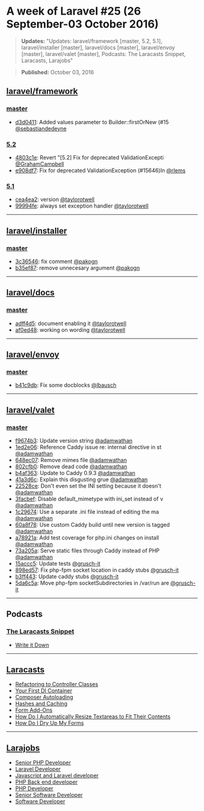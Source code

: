 # A week of Laravel #25 (26 September-03 October 2016)

> **Updates:** "Updates: laravel/framework [master, 5.2, 5.1], laravel/installer [master], laravel/docs [master], laravel/envoy [master], laravel/valet [master], Podcasts: The Laracasts Snippet, Laracasts, Larajobs"

> **Published:** October 03, 2016

## [laravel/framework](https://github.com/laravel/framework)

### [master](https://github.com/laravel/framework/compare/master@{2016-09-26}...master@{2016-10-03})
- [d3d0411](https://github.com/laravel/framework/commit/d3d0411abb104a33579aa0119be8aba7f77c889f): Added values parameter to Builder::firstOrNew (#15 [@sebastiandedeyne](https://github.com/sebastiandedeyne) 


### [5.2](https://github.com/laravel/framework/compare/5.2@{2016-09-26}...5.2@{2016-10-03})
- [4803c1e](https://github.com/laravel/framework/commit/4803c1ef1a3817ffba3ef01fdb59663ea12f994a): Revert "[5.2] Fix for deprecated ValidationExcepti [@GrahamCampbell](https://github.com/GrahamCampbell) 
- [e908df7](https://github.com/laravel/framework/commit/e908df71626ae1e4cffb0a3c8c6aec325e4ad5b6): Fix for deprecated ValidationException (#15646)In  [@rlems](https://github.com/rlems) 


### [5.1](https://github.com/laravel/framework/compare/5.1@{2016-09-26}...5.1@{2016-10-03})
- [cea4ea2](https://github.com/laravel/framework/commit/cea4ea25ee758ed891b3449b851f9c8f7f37f3db): version [@taylorotwell](https://github.com/taylorotwell) 
- [99994fe](https://github.com/laravel/framework/commit/99994fe23c1215d5a8e798da03947e6a5502b8f9): always set exception handler [@taylorotwell](https://github.com/taylorotwell) 


___

## [laravel/installer](https://github.com/laravel/installer)

### [master](https://github.com/laravel/installer/compare/master@{2016-09-26}...master@{2016-10-03})
- [3c36546](https://github.com/laravel/installer/commit/3c365463bdcd17cedab3407a367a7d558e1d9eb4): fix comment [@pakogn](https://github.com/pakogn) 
- [b35ef87](https://github.com/laravel/installer/commit/b35ef87b36829a15f6b73e5c1fed8af87a3b5b50): remove unnecesary argument [@pakogn](https://github.com/pakogn) 


___

## [laravel/docs](https://github.com/laravel/docs)

### [master](https://github.com/laravel/docs/compare/master@{2016-09-26}...master@{2016-10-03})
- [adff4d5](https://github.com/laravel/docs/commit/adff4d5c92386c576689fc0cceba4069dcbdfde4): document enabling it [@taylorotwell](https://github.com/taylorotwell) 
- [af0ed48](https://github.com/laravel/docs/commit/af0ed48d5840809e5ec93db1db5f4f566bd7e0f9): working on wording [@taylorotwell](https://github.com/taylorotwell) 


___

## [laravel/envoy](https://github.com/laravel/envoy)

### [master](https://github.com/laravel/envoy/compare/master@{2016-09-26}...master@{2016-10-03})
- [b41c9db](https://github.com/laravel/envoy/commit/b41c9db119c35afe196baab0640e12e7a8fc1e1d): Fix some docblocks [@lbausch](https://github.com/lbausch) 


___

## [laravel/valet](https://github.com/laravel/valet)

### [master](https://github.com/laravel/valet/compare/master@{2016-09-26}...master@{2016-10-03})
- [f9674b3](https://github.com/laravel/valet/commit/f9674b3c476c14c8c0ffa1c7778472991a05ad84): Update version string [@adamwathan](https://github.com/adamwathan) 
- [1ed2e06](https://github.com/laravel/valet/commit/1ed2e067c9b169984ef80a66f036412b9b873a33): Reference Caddy issue re: internal directive in st [@adamwathan](https://github.com/adamwathan) 
- [648ec07](https://github.com/laravel/valet/commit/648ec077dc797537af687ff7956c16894fdb6c34): Remove mimes file [@adamwathan](https://github.com/adamwathan) 
- [802cfb0](https://github.com/laravel/valet/commit/802cfb0525b59a152539d613b7af59f092eddfa4): Remove dead code [@adamwathan](https://github.com/adamwathan) 
- [b4af363](https://github.com/laravel/valet/commit/b4af363a29041181cc9517bbb156759616a535cb): Update to Caddy 0.9.3 [@adamwathan](https://github.com/adamwathan) 
- [41a3d6c](https://github.com/laravel/valet/commit/41a3d6c18a959cf76f2ffeb198907f4735d4f126): Explain this disgusting grue [@adamwathan](https://github.com/adamwathan) 
- [22528ce](https://github.com/laravel/valet/commit/22528cebaa1fb953295efe0c104741d00b592df8): Don't even set the INI setting because it doesn't  [@adamwathan](https://github.com/adamwathan) 
- [3facbef](https://github.com/laravel/valet/commit/3facbef790133c81d38b1a6b0c188c4799d9d79b): Disable default_mimetype with ini_set instead of v [@adamwathan](https://github.com/adamwathan) 
- [1c29674](https://github.com/laravel/valet/commit/1c29674d7b97c5fce2ef8d2e88d04c9b817bec7c): Use a separate .ini file instead of editing the ma [@adamwathan](https://github.com/adamwathan) 
- [60a8f78](https://github.com/laravel/valet/commit/60a8f7834637670a4efa568396e6ff45556c09aa): Use custom Caddy build until new version is tagged [@adamwathan](https://github.com/adamwathan) 
- [a78921a](https://github.com/laravel/valet/commit/a78921afc03f91e5b49be543aec071b4cebed81b): Add test coverage for php.ini changes on install [@adamwathan](https://github.com/adamwathan) 
- [73a205a](https://github.com/laravel/valet/commit/73a205aa8185f8f9091674268bce46dd1f0d440c): Serve static files through Caddy instead of PHP [@adamwathan](https://github.com/adamwathan) 
- [15accc5](https://github.com/laravel/valet/commit/15accc51758b41ccc547005f6b1aa58a6463aec8): Update tests [@grusch-it](https://github.com/grusch-it) 
- [898ed57](https://github.com/laravel/valet/commit/898ed571bc2440613990affc916ba1be876d9fa3): Fix php-fpm socket location in caddy stubs [@grusch-it](https://github.com/grusch-it) 
- [b3ff443](https://github.com/laravel/valet/commit/b3ff443567205665990ed7a44987e17ceaece242): Update caddy stubs [@grusch-it](https://github.com/grusch-it) 
- [5da6c5a](https://github.com/laravel/valet/commit/5da6c5a095fca9fdd6457e981cd2caf4b2c29eee): Move php-fpm socketSubdirectories in /var/run are  [@grusch-it](https://github.com/grusch-it) 


___

## Podcasts

### [The Laracasts Snippet](http://laracasts.audio)
- [Write it Down](http://laracasts.simplecast.fm/43)


___

## [Laracasts](https://laracasts.com)
- [Refactoring to Controller Classes](https://laracasts.com/series/php-for-beginners/episodes/23)
- [Your First DI Container](https://laracasts.com/series/php-for-beginners/episodes/22)
- [Composer Autoloading](https://laracasts.com/series/php-for-beginners/episodes/21)
- [Hashes and Caching](https://laracasts.com/series/learn-laravel-and-redis-through-examples/episodes/4)
- [Form Add-Ons](https://laracasts.com/series/learn-flexbox-through-examples/episodes/8)
- [How Do I Automatically Resize Textareas to Fit Their Contents](https://laracasts.com/series/how-do-i/episodes/12)
- [How Do I Dry Up My Forms](https://laracasts.com/series/how-do-i/episodes/11)


___

## [Larajobs](https://larajobs.com)
- [Senior PHP Developer](https://larajobs.com/job/648/senior-php-developer)
- [Laravel Developer](https://larajobs.com/job/647/laravel-developer)
- [Javascript and Laravel developer](https://larajobs.com/job/646/javascript-and-laravel-developer)
- [PHP Back end developer](https://larajobs.com/job/645/php-back-end-developer)
- [PHP Developer](https://larajobs.com/job/640/php-developer)
- [Senior Software Developer](https://larajobs.com/job/639/senior-software-developer)
- [Software Developer](https://larajobs.com/job/638/software-developer)
